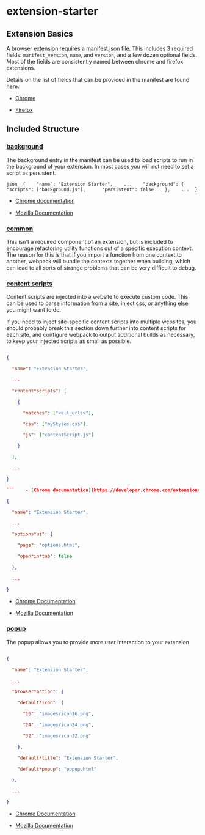 # extension-starter



## Extension Basics



A browser extension requires a manifest.json file. This includes 3 required fields: `manifest_version`, `name`, and `version`, and a few dozen optional fields. Most of the fields are consistently named between chrome and firefox extensions.



Details on the list of fields that can be provided in the manifest are found here.



- [Chrome](https://developer.chrome.com/extensions/manifest)

- [Firefox](https://developer.mozilla.org/en-US/docs/Mozilla/Add-ons/WebExtensions/manifest.json)



## Included Structure



### [background](extensions/src/bg/README.md)



The background entry in the manifest can be used to load scripts to run in the background of your extension. In most cases you will not need to set a script as persistent.



```json  {    "name": "Extension Starter",    ...    "background": {      "scripts": ["background.js"],      "persistent": false    },    ...  }  ```



- [Chrome documentation](https://developer.chrome.com/extensions/background*pages)

- [Mozilla Documentation](https://developer.mozilla.org/en-US/docs/Mozilla/Add-ons/WebExtensions/manifest.json/background)



### [common](src/common/README.md)



This isn't a required component of an extension, but is included to encourage refactoring utility functions out of a specific execution context. The reason for this is that if you import a function from one context to another, webpack will bundle the contexts together when building, which can lead to all sorts of strange problems that can be very difficult to debug.



### [content scripts](src/common/README.md)



Content scripts are injected into a website to execute custom code. This can be used to parse information from a site, inject css, or anything else you might want to do.



If you need to inject site-specific content scripts into multiple websites, you should probably break this section down further into content scripts for each site, and configure webpack to output additional builds as necessary, to keep your injected scripts as small as possible.



```json

{

  "name": "Extension Starter",

  ...

  "content*scripts": [

    {

      "matches": ["<all_urls>"],

      "css": ["myStyles.css"],

      "js": ["contentScript.js"]

    }

  ],

  ...

}

```    - [Chrome documentation](https://developer.chrome.com/extensions/content_scripts)  - [Mozilla Documentation](https://developer.mozilla.org/en-US/docs/Mozilla/Add-ons/WebExtensions/manifest.json/content_scripts)    ### [options](src/options/README.md)    The options page can be written in html, css, and js, and should use browser APIs to communicate user settings to the rest of the extension.    ```json

{

  "name": "Extension Starter",

  ...

  "options*ui": {

    "page": "options.html",

    "open*in*tab": false

  },

  ...

}

```



- [Chrome Documentation](https://developer.chrome.com/extensions/options#embedded*options)

- [Mozilla Documentation](https://developer.mozilla.org/en-US/docs/Mozilla/Add-ons/WebExtensions/manifest.json/options*ui)



### [popup](src/popup/README.md)



The popup allows you to provide more user interaction to your extension.



```json

{

  "name": "Extension Starter",

  ...

  "browser*action": {

    "default*icon": {                    

      "16": "images/icon16.png",           

      "24": "images/icon24.png",           

      "32": "images/icon32.png"            

    },

    "default*title": "Extension Starter",      

    "default*popup": "popup.html"        

  },

  ...

}

```



- [Chrome Documentation](https://developer.chrome.com/extensions/browserAction)

- [Mozilla Documentation](https://developer.mozilla.org/en-US/docs/Mozilla/Add-ons/WebExtensions/manifest.json/browser*action)
